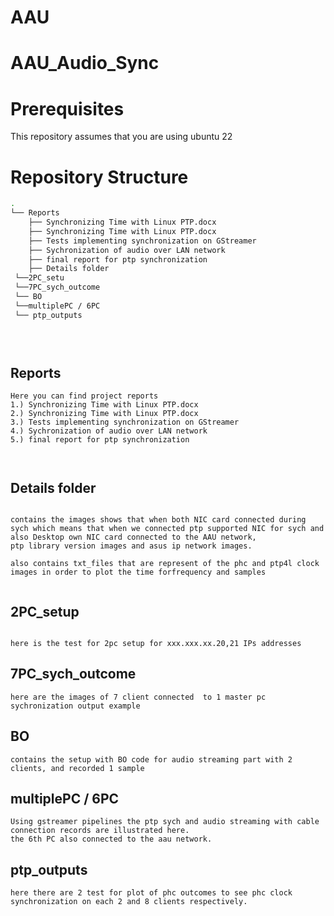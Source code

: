 # AAU

# AAU_Audio_Sync

# Prerequisites
This repository assumes that you are using ubuntu 22


# Repository Structure
```bash
.
└── Reports
    ├── Synchronizing Time with Linux PTP.docx
    ├── Synchronizing Time with Linux PTP.docx
    ├── Tests implementing synchronization on GStreamer
    ├── Sychronization of audio over LAN network
    ├── final report for ptp synchronization 
    ├── Details folder
 └──2PC_setu
 └──7PC_sych_outcome
 └── BO
 └──multiplePC / 6PC
 └── ptp_outputs


  
```

## Reports

```
Here you can find project reports
1.) Synchronizing Time with Linux PTP.docx
2.) Synchronizing Time with Linux PTP.docx
3.) Tests implementing synchronization on GStreamer
4.) Sychronization of audio over LAN network
5.) final report for ptp synchronization



```

## Details folder
```

contains the images shows that when both NIC card connected during sych which means that when we connected ptp supported NIC for sych and also Desktop own NIC card connected to the AAU network,
ptp library version images and asus ip network images.

also contains txt_files that are represent of the phc and ptp4l clock images in order to plot the time forfrequency and samples


```
## 2PC_setup
```

here is the test for 2pc setup for xxx.xxx.xx.20,21 IPs addresses
```
## 7PC_sych_outcome
```
here are the images of 7 client connected  to 1 master pc sychronization output example
```
## BO 
```
contains the setup with BO code for audio streaming part with 2 clients, and recorded 1 sample
```
## multiplePC / 6PC
```
Using gstreamer pipelines the ptp sych and audio streaming with cable connection records are illustrated here.
the 6th PC also connected to the aau network.
```
## ptp_outputs
```
here there are 2 test for plot of phc outcomes to see phc clock synchronization on each 2 and 8 clients respectively.

